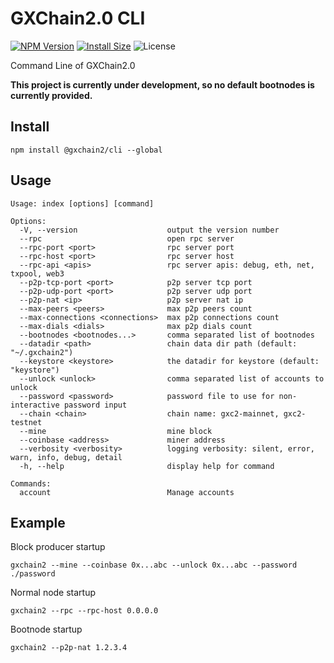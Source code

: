 # GXChain2.0 CLI

[![NPM Version](https://img.shields.io/npm/v/@gxchain2/cli)](https://www.npmjs.org/package/@gxchain2/cli)
[![Install Size](https://packagephobia.now.sh/badge?p=@gxchain2/cli)](https://packagephobia.now.sh/result?p=@gxchain2/cli)
![License](https://img.shields.io/npm/l/@gxchain2/cli)

Command Line of GXChain2.0

**This project is currently under development, so no default bootnodes is currently provided.**

## Install

```
npm install @gxchain2/cli --global
```

## Usage

```
Usage: index [options] [command]

Options:
  -V, --version                    output the version number
  --rpc                            open rpc server
  --rpc-port <port>                rpc server port
  --rpc-host <port>                rpc server host
  --rpc-api <apis>                 rpc server apis: debug, eth, net, txpool, web3
  --p2p-tcp-port <port>            p2p server tcp port
  --p2p-udp-port <port>            p2p server udp port
  --p2p-nat <ip>                   p2p server nat ip
  --max-peers <peers>              max p2p peers count
  --max-connections <connections>  max p2p connections count
  --max-dials <dials>              max p2p dials count
  --bootnodes <bootnodes...>       comma separated list of bootnodes
  --datadir <path>                 chain data dir path (default: "~/.gxchain2")
  --keystore <keystore>            the datadir for keystore (default: "keystore")
  --unlock <unlock>                comma separated list of accounts to unlock
  --password <password>            password file to use for non-interactive password input
  --chain <chain>                  chain name: gxc2-mainnet, gxc2-testnet
  --mine                           mine block
  --coinbase <address>             miner address
  --verbosity <verbosity>          logging verbosity: silent, error, warn, info, debug, detail
  -h, --help                       display help for command

Commands:
  account                          Manage accounts
```

## Example

Block producer startup

```
gxchain2 --mine --coinbase 0x...abc --unlock 0x...abc --password ./password
```

Normal node startup

```
gxchain2 --rpc --rpc-host 0.0.0.0
```

Bootnode startup

```
gxchain2 --p2p-nat 1.2.3.4
```
